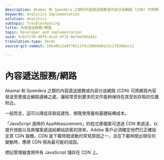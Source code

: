 ```yaml
---
description: Akamai 和 Speedera 之類的內容遞送服務或內容分送網路 (CDN) 可將網頁內容發送至更接近網路邊緣之處，讓經常受到要求的文件能夠保持在其受到存取的位置附近。
keywords: Analytics Implementation
solution: Analytics
subtopic: Troubleshooting
title: 內容遞送服務/網路
topic: Developer and implementation
uuid: 6cb57c59-d0f9-4ca5-9f15-0e74e585a4a1
translation-type: tm+mt
source-git-commit: 16ba0b12e0f70112f4c10804d0a13c278388ecc2

---
```



# 內容遞送服務/網路

Akamai 和 Speedera 之類的內容遞送服務或內容分送網路 (CDN) 可將網頁內容發送至更接近網路邊緣之處，讓經常受到要求的文件能夠保持在其受到存取的位置附近。

一般而言，這可以降低存取延遲性、頻寬使用量和基礎結構成本。

「JavaScript 適用的 AppMeasurement」的程式庫檔案可透過 CDN 來遞送，以提升效能以及將檔案遞送給網站訪客的效率。Adobe 客戶必須確定他們已正確設定其 CDN 服務。CDN 是下載時間波動的常見原因之一，且在下載時間出現任何變動時，應將 CDN 視為最可能的成因。

標記管理器會將所有 JavaScript 儲存在 CDN 上。
